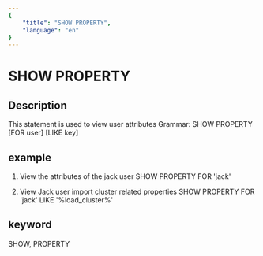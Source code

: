 ```yaml
---
{
    "title": "SHOW PROPERTY",
    "language": "en"
}
---
```


# SHOW PROPERTY
## Description
This statement is used to view user attributes
Grammar:
SHOW PROPERTY [FOR user] [LIKE key]

## example
1. View the attributes of the jack user
SHOW PROPERTY FOR 'jack'

2. View Jack user import cluster related properties
SHOW PROPERTY FOR 'jack' LIKE '%load_cluster%'

## keyword
SHOW, PROPERTY

